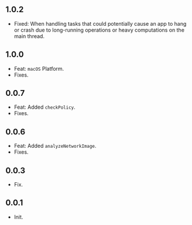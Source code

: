 ## 1.0.2

- Fixed: When handling tasks that could potentially cause an app to hang or
  crash due to long-running operations or heavy computations on the main thread.

## 1.0.0

- Feat: `macOS` Platform.
- Fixes.

## 0.0.7

- Feat: Added `checkPolicy`.
- Fixes.

## 0.0.6

- Feat: Added `analyzeNetworkImage`.
- Fixes.

## 0.0.3

- Fix.

## 0.0.1

- Init.
